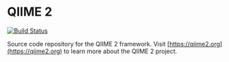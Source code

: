 # QIIME 2

[![Build Status](https://travis-ci.org/qiime2/qiime2.svg?branch=master)](https://travis-ci.org/qiime2/qiime2)

Source code repository for the QIIME 2 framework. Visit [https://qiime2.org](https://qiime2.org) to learn more about the QIIME 2 project.
